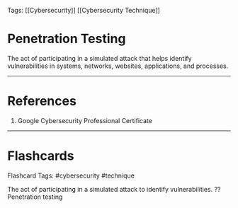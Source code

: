 Tags: [[Cybersecurity]] [[Cybersecurity Technique]]
# Penetration Testing

The act of participating in a simulated attack that helps identify vulnerabilities in systems, networks, websites, applications, and processes.

---
# References

1. Google Cybersecurity Professional Certificate

---
# Flashcards

Flashcard Tags: #cybersecurity #technique 

The act of participating in a simulated attack to identify vulnerabilities.
??
Penetration testing
<!--SR:!2024-05-14,15,290!2024-05-15,16,290-->